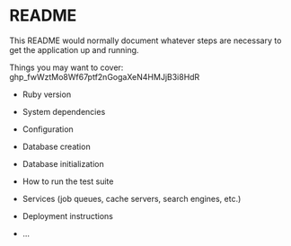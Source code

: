 # README

This README would normally document whatever steps are necessary to get the
application up and running.

Things you may want to cover:
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

* Ruby version

* System dependencies

* Configuration

* Database creation

* Database initialization

* How to run the test suite

* Services (job queues, cache servers, search engines, etc.)

* Deployment instructions

* ...
